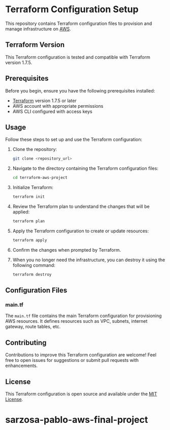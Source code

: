 # Terraform Configuration Setup

This repository contains Terraform configuration files to provision and manage infrastructure on [AWS](https://aws.amazon.com/).

## Terraform Version

This Terraform configuration is tested and compatible with Terraform version 1.7.5.

## Prerequisites

Before you begin, ensure you have the following prerequisites installed:

- [Terraform](https://www.terraform.io/downloads.html) version 1.7.5 or later
- AWS account with appropriate permissions
- AWS CLI configured with access keys

## Usage

Follow these steps to set up and use the Terraform configuration:

1. Clone the repository:

    ```bash
    git clone <repository_url>
    ```

2. Navigate to the directory containing the Terraform configuration files:

    ```bash
    cd terraform-aws-project
    ```

3. Initialize Terraform:

    ```bash
    terraform init
    ```

4. Review the Terraform plan to understand the changes that will be applied:

    ```bash
    terraform plan
    ```

5. Apply the Terraform configuration to create or update resources:

    ```bash
    terraform apply
    ```

6. Confirm the changes when prompted by Terraform.

7. When you no longer need the infrastructure, you can destroy it using the following command:

    ```bash
    terraform destroy
    ```

## Configuration Files

### main.tf

The `main.tf` file contains the main Terraform configuration for provisioning AWS resources. It defines resources such as VPC, subnets, internet gateway, route tables, etc.

## Contributing

Contributions to improve this Terraform configuration are welcome! Feel free to open issues for suggestions or submit pull requests with enhancements.

## License

This Terraform configuration is open source and available under the [MIT License](LICENSE).
# sarzosa-pablo-aws-final-project
